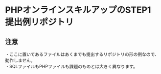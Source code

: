 # PHPオンラインスキルアップのSTEP1提出例リポジトリ

## 注意
・ここに置いてあるファイルはあくまでも提出するリポジトリの形の例なので、動作しません。  
・SQLファイルもPHPファイルも課題のものとは大きく異なります。
